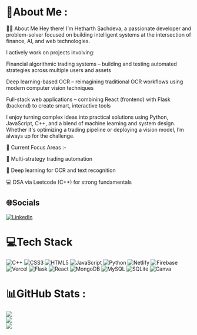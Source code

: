 # 💫About Me :
🧑‍💻 About Me
Hey there! I’m Hetharth Sachdeva, a passionate developer and problem-solver focused on building intelligent systems at the intersection of finance, AI, and web technologies.

I actively work on projects involving:

Financial algorithmic trading systems – building and testing automated strategies across multiple users and assets

Deep learning-based OCR – reimagining traditional OCR workflows using modern computer vision techniques

Full-stack web applications – combining React (frontend) with Flask (backend) to create smart, interactive tools

I enjoy turning complex ideas into practical solutions using Python, JavaScript, C++, and a blend of machine learning and system design. Whether it's optimizing a trading pipeline or deploying a vision model, I’m always up for the challenge.

💼 Current Focus Areas :-

🔄 Multi-strategy trading automation

🧠 Deep learning for OCR and text recognition


💻 DSA via Leetcode (C++) for strong fundamentals



## 🌐Socials
[![LinkedIn](https://img.shields.io/badge/LinkedIn-%230077B5.svg?logo=linkedin&logoColor=white)](https://linkedin.com/in/https://www.linkedin.com/in/hetharth-sachdeva-9226301b6/) 

# 💻Tech Stack
![C++](https://img.shields.io/badge/c++-%2300599C.svg?style=for-the-badge&logo=c%2B%2B&logoColor=white) ![CSS3](https://img.shields.io/badge/css3-%231572B6.svg?style=for-the-badge&logo=css3&logoColor=white) ![HTML5](https://img.shields.io/badge/html5-%23E34F26.svg?style=for-the-badge&logo=html5&logoColor=white) ![JavaScript](https://img.shields.io/badge/javascript-%23323330.svg?style=for-the-badge&logo=javascript&logoColor=%23F7DF1E) ![Python](https://img.shields.io/badge/python-3670A0?style=for-the-badge&logo=python&logoColor=ffdd54) ![Netlify](https://img.shields.io/badge/netlify-%23000000.svg?style=for-the-badge&logo=netlify&logoColor=#00C7B7) ![Firebase](https://img.shields.io/badge/firebase-%23039BE5.svg?style=for-the-badge&logo=firebase) ![Vercel](https://img.shields.io/badge/vercel-%23000000.svg?style=for-the-badge&logo=vercel&logoColor=white) ![Flask](https://img.shields.io/badge/flask-%23000.svg?style=for-the-badge&logo=flask&logoColor=white) ![React](https://img.shields.io/badge/react-%2320232a.svg?style=for-the-badge&logo=react&logoColor=%2361DAFB) ![MongoDB](https://img.shields.io/badge/MongoDB-%234ea94b.svg?style=for-the-badge&logo=mongodb&logoColor=white) ![MySQL](https://img.shields.io/badge/mysql-%2300f.svg?style=for-the-badge&logo=mysql&logoColor=white) ![SQLite](https://img.shields.io/badge/sqlite-%2307405e.svg?style=for-the-badge&logo=sqlite&logoColor=white) ![Canva](https://img.shields.io/badge/Canva-%2300C4CC.svg?style=for-the-badge&logo=Canva&logoColor=white)
# 📊GitHub Stats :
![](https://github-readme-stats.vercel.app/api?username=HetharthSachdeva&theme=chartreuse-dark&hide_border=true&include_all_commits=true&count_private=true)<br/>
![](https://github-readme-streak-stats.herokuapp.com/?user=HetharthSachdeva&theme=chartreuse-dark&hide_border=true)<br/>
![](https://github-readme-stats.vercel.app/api/top-langs/?username=HetharthSachdeva&theme=chartreuse-dark&hide_border=true&include_all_commits=true&count_private=true&layout=compact)
